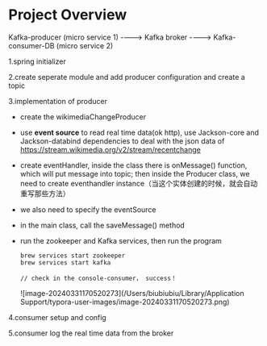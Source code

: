 # Project Overview

Kafka-producer (micro service 1)  ----> Kafka broker ----> Kafka-consumer-DB (micro service 2)



1.spring initializer

2.create seperate module and add producer configuration and create a topic

3.implementation of producer

* create the wikimediaChangeProducer

* use **event source** to read real time data(ok http), use Jackson-core and Jackson-databind dependencies to deal with the json data of https://stream.wikimedia.org/v2/stream/recentchange

* create eventHandler, inside the class there is onMessage() function, which will put message into topic; then inside the Producer class, we need to create eventhandler instance（当这个实体创建的时候，就会自动重写那些方法）

* we also need to specify the eventSource

* in the main class, call the saveMessage() method

* run the zookeeper and Kafka services, then run the program

  ```
  brew services start zookeeper
  brew services start kafka
  
  // check in the console-consumer， success！
  ```

  ![image-20240331170520273](/Users/biubiubiu/Library/Application Support/typora-user-images/image-20240331170520273.png)



4.consumer setup and config

5.consumer log the real time data from the broker

